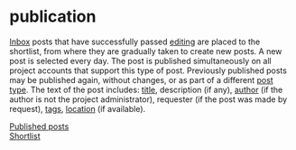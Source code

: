 # publication

[Inbox](./inbox.md) posts that have successfully passed [editing](./editing.md) are placed to the shortlist, from where
they are gradually taken to create new posts. A new post is selected every day. The post is published simultaneously on
all project accounts that support this type of post. Previously published posts may be published again, without changes,
or as part of a different [post type](./post-types.md). The text of the post includes: [title](./post-title.md),
description (if any), [author](./post-author.md) (if the author is not the project administrator), requester (if the
post was made by request), [tags](./post-tags.md), [location](./post-location.md) (if available).

[Published posts](/posts/)  
[Shortlist](/inbox/?publishable=true)

